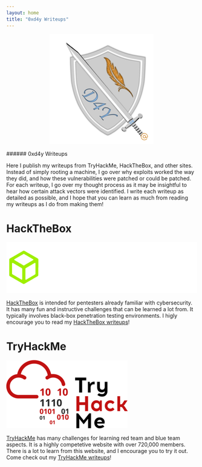 ```yaml
---
layout: home
title: "0xd4y Writeups"
---
```


<p align="center">
<img src="images/0xd4y-logo-gray-small.png" alt="hi" class="inline"/>
</p>
###### 0xd4y Writeups

Here I publish my writeups from TryHackMe, HackTheBox, and other sites. Instead of simply rooting a machine, I go over why exploits worked the way they did, and how these vulnerabilities were patched or could be patched. For each writeup, I go over my thought process as it may be insightful to hear how certain attack vectors were identified. I write each writeup as detailed as possible, and I hope that you can learn as much from reading my writeups as I do from making them!

# HackTheBox

![HackTheBox Logo](images/HackTheBox-Logo2.webp#center)

<a href="https://hackthebox.eu">HackTheBox</a> is intended for pentesters already familiar with cybersecurity. It has many fun and instructive challenges that can be learned a lot from. It typically involves black-box penetration testing environments. I higly encourage you to read my <a href="https://0xd4y.github.io/Writeups/HackTheBox">HackTheBox writeups</a>!

# TryHackMe

![TryHackMe Logo](images/TryHackMe-Logo.png#center)

<a href="https://tryhackme.com">TryHackMe</a> has many challenges for learning red team and blue team aspects. It is a highly competetive website with over 720,000 members. There is a lot to learn from this website, and I encourage you to try it out. Come check out my <a href="https://0xd4y.github.io/Writeups/TryHackMe">TryHackMe writeups</a>!
